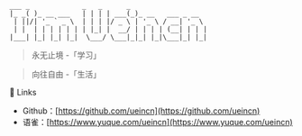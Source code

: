 ```
___ _             _   _      _                  
|_ _( )_ __ ___   | | | | ___(_)_ __   ___ _ __  
 | ||/| '_ ` _ \  | | | |/ _ \ | '_ \ / __| '_ \ 
 | |  | | | | | | | |_| |  __/ | | | | (__| | | |
|___| |_| |_| |_|  \___/ \___|_|_| |_|\___|_| |_|
```

> 永无止境 -「学习」

> 向往自由 -「生活」

🍁 Links
- Github：[https://github.com/ueincn](https://github.com/ueincn)
- 语雀：[https://www.yuque.com/ueincn](https://www.yuque.com/ueincn)
